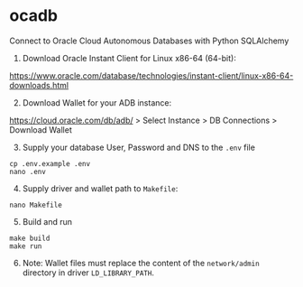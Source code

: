 # ocadb
Connect to Oracle Cloud Autonomous Databases with Python SQLAlchemy

1. Download Oracle Instant Client for Linux x86-64 (64-bit):

https://www.oracle.com/database/technologies/instant-client/linux-x86-64-downloads.html

2. Download Wallet for your ADB instance:

https://cloud.oracle.com/db/adb/ > Select Instance > DB Connections > Download Wallet

3. Supply your database User, Password and DNS to the `.env` file

```
cp .env.example .env
nano .env
```

4. Supply driver and wallet path to `Makefile`: 
```
nano Makefile
```

5.  Build and run
```
make build
make run
```

6. Note:
Wallet files must replace the content of the `network/admin` directory in driver `LD_LIBRARY_PATH`.